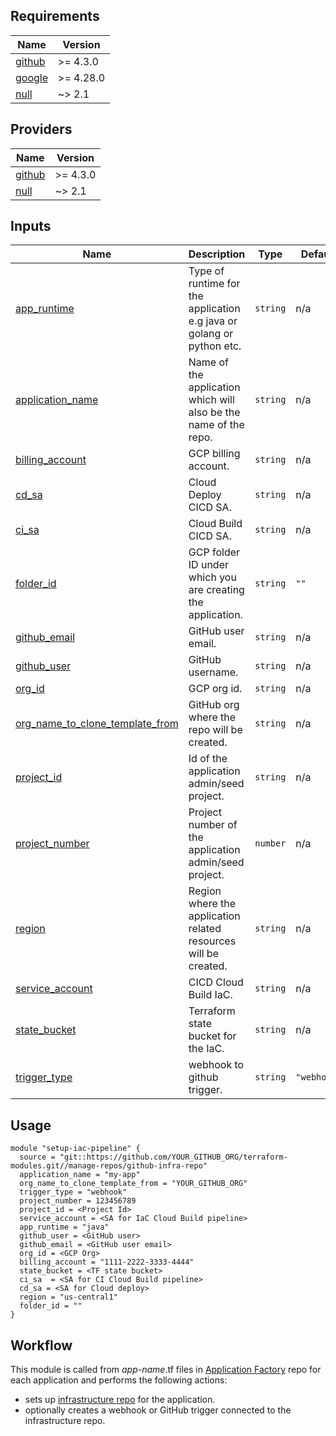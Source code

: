 <!-- BEGIN_TF_DOCS -->
## Requirements

| Name | Version |
|------|---------|
| <a name="requirement_github"></a> [github](#requirement\_github) | >= 4.3.0 |
| <a name="requirement_google"></a> [google](#requirement\_google) | >= 4.28.0 |
| <a name="requirement_null"></a> [null](#requirement\_null) | ~> 2.1 |

## Providers

| Name | Version |
|------|---------|
| <a name="provider_github"></a> [github](#provider\_github) | >= 4.3.0 |
| <a name="provider_null"></a> [null](#provider\_null) | ~> 2.1 |

## Inputs

| Name | Description                                                           | Type | Default | Required |
|------|-----------------------------------------------------------------------|------|---------|:--------:|
| <a name="input_app_runtime"></a> [app\_runtime](#input\_app\_runtime) | Type of runtime for the application e.g java or golang or python etc. | `string` | n/a | yes |
| <a name="input_application_name"></a> [application\_name](#input\_application\_name) | Name of the application which will also be the name of the repo.      | `string` | n/a | yes |
| <a name="input_billing_account"></a> [billing\_account](#input\_billing\_account) | GCP billing account.                                                  | `string` | n/a | yes |
| <a name="input_cd_sa"></a> [cd\_sa](#input\_cd\_sa) | Cloud Deploy CICD SA.                                                 | `string` | n/a | yes |
| <a name="input_ci_sa"></a> [ci\_sa](#input\_ci\_sa) | Cloud Build CICD SA.                                                  | `string` | n/a | yes |
| <a name="input_folder_id"></a> [folder\_id](#input\_folder\_id) | GCP folder ID under which you are creating the application.           | `string` | `""` | no |
| <a name="input_github_email"></a> [github\_email](#input\_github\_email) | GitHub user email.                                                    | `string` | n/a | yes |
| <a name="input_github_user"></a> [github\_user](#input\_github\_user) | GitHub username.                                                      | `string` | n/a | yes |
| <a name="input_org_id"></a> [org\_id](#input\_org\_id) | GCP org id.                                                           | `string` | n/a | yes |
| <a name="input_org_name_to_clone_template_from"></a> [org\_name\_to\_clone\_template\_from](#input\_org\_name\_to\_clone\_template\_from) | GitHub org where the repo will be created.                            | `string` | n/a | yes |
| <a name="input_project_id"></a> [project\_id](#input\_project\_id) | Id of the application admin/seed project.                             | `string` | n/a | yes |
| <a name="input_project_number"></a> [project\_number](#input\_project\_number) | Project number of the application admin/seed project.                 | `number` | n/a | yes |
| <a name="input_region"></a> [region](#input\_region) | Region where the application related resources will be created.       | `string` | n/a | yes |
| <a name="input_service_account"></a> [service\_account](#input\_service\_account) | CICD Cloud Build IaC.                                                 | `string` | n/a | yes |
| <a name="input_state_bucket"></a> [state\_bucket](#input\_state\_bucket) | Terraform state bucket for the IaC.                                   | `string` | n/a | yes |
| <a name="input_trigger_type"></a> [trigger\_type](#input\_trigger\_type) | webhook to github trigger.                                            | `string` | `"webhook"` | no |

## Usage

```hcl
module "setup-iac-pipeline" {
  source = "git::https://github.com/YOUR_GITHUB_ORG/terraform-modules.git//manage-repos/github-infra-repo"
  application_name = "my-app"
  org_name_to_clone_template_from = "YOUR_GITHUB_ORG"
  trigger_type = "webhook"
  project_number = 123456789
  project_id = <Project Id>
  service_account = <SA for IaC Cloud Build pipeline>
  app_runtime = "java"
  github_user = <GitHub user>
  github_email = <GitHub user email>
  org_id = <GCP Org>
  billing_account = "1111-2222-3333-4444"
  state_bucket = <TF state bucket>
  ci_sa  = <SA for CI Cloud Build pipeline>
  cd_sa = <SA for Cloud deploy>
  region = "us-central1"
  folder_id = "" 
}
```

## Workflow

This module is called from _app-name_.tf files in [Application Factory][application-factory] repo for each application and performs the following actions:

-   sets up [infrastructure repo][infra-repo] for the application.
-   optionally creates a webhook or GitHub trigger connected to the infrastructure repo.

<!-- LINKS: https://www.markdownguide.org/basic-syntax/#reference-style-links -->

<!-- END_TF_DOCS -->

[application-factory]: ../../../app-factory-template/README.md
[infra-repo]: ../../../app-factory-template/README.md?plain=1#L64
